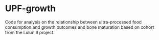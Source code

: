 # UPF-growth
Code for analysis on the relationship between ultra-processed food consumption and growth outcomes and bone maturation based on cohort from the Lulun II project.
